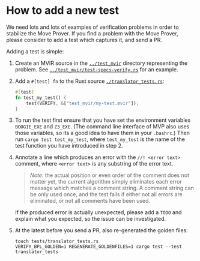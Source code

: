 # How to add a new test

We need lots and lots of examples of verification problems in order to stabilize the Move Prover. If you find a
problem with the Move Prover, please consider to add a test which captures it, and send a PR.

Adding a test is simple:

1. Create an MVIR source in the [`../test_mvir`](../test_mvir) directory representing the problem.
   See [`../test_mvir/test-specs-verify.rs`](../test_mvir/test-specs-verify.mvir) for an example.
2. Add a `#[test] fn` to the Rust source [`./translator_tests.rs`](./translator_tests.rs):

   ```rust
   #[test]
   fn test_my_test() {
       test(VERIFY, &["test_mvir/my-test.mvir"]);
   }
   ```
3. To run the test first ensure that you have set the environment variables `BOOGIE_EXE` and `Z3_EXE`. (The command
   line interface of MVP also uses those variables, so its a good idea to have them in your `.bashrc`.) Then
   run ```cargo test test_my_test```, where `test_my_test` is the name of the test function you have introduced in
   step 2.
4. Annotate a line which produces an error with the ```//! <error text>``` comment, where `<error text>` is any
   substring of the error text.

   > *Note*: the actual position or even order of the comment does not matter yet, the current algorithm simply
   > eliminates each error message which matches a comment string. A comment string can be only used once, and the
   > test fails if either not all errors are eliminated, or not all comments have been used.

   If the produced error is actually unexpected, please add a `TODO` and explain what you expected, so the issue
   can be investigated.
5. At the latest before you send a PR, also re-generated the golden files:
   ```shell script
   touch tests/translator_tests.rs
   VERIFY_BPL_GOLDEN=1 REGENERATE_GOLDENFILES=1 cargo test --test translator_tests
   ```
